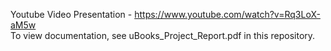 Youtube Video Presentation - https://www.youtube.com/watch?v=Rq3LoX-aM5w 	<br/> 
To view documentation, see uBooks_Project_Report.pdf in this repository.
